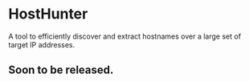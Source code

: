 HostHunter
======

A tool to efficiently discover and extract hostnames over a large set of target IP addresses.

## Soon to be released.
